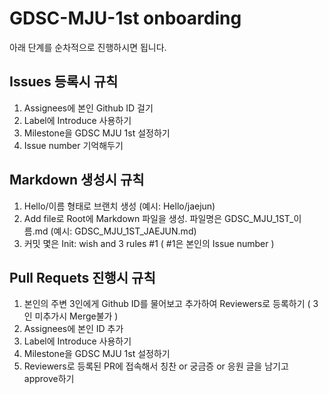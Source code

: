# GDSC-MJU-1st onboarding
아래 단계를 순차적으로 진행하시면 됩니다.
## Issues 등록시 규칙
1. Assignees에 본인 Github ID 걸기
2. Label에 Introduce 사용하기
3. Milestone을 GDSC MJU 1st 설정하기
4. Issue number 기억해두기

## Markdown 생성시 규칙
1. Hello/이름 형태로 브랜치 생성 (예시: Hello/jaejun)
2. Add file로 Root에 Markdown 파일을 생성.  파일명은 GDSC_MJU_1ST_이름.md (예시: GDSC_MJU_1ST_JAEJUN.md)
3. 커밋 몇은 Init: wish and 3 rules #1 ( #1은 본인의 Issue number )

## Pull Requets 진행시 규칙
1. 본인의 주변 3인에게 Github ID를 물어보고 추가하여 Reviewers로 등록하기 ( 3인 미추가시 Merge불가 )
2. Assignees에 본인 ID 추가
3. Label에 Introduce 사용하기
4. Milestone을 GDSC MJU 1st 설정하기
5. Reviewers로 등록된 PR에 접속해서 칭찬 or 궁금증 or 응원 글을 남기고 approve하기
